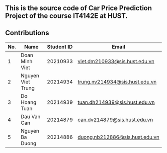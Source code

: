 ## This is the source code of Car Price Prediction Project of the course IT4142E at HUST.

## Contributions

| No. | Name              | Student ID | Email                                  |
|-----|-------------------|------------|----------------------------------------|
| 1   | Doan Minh Viet    | 20210933   | viet.dm210933@sis.hust.edu.vn          |
| 2   | Nguyen Viet Trung | 20214934   | trung.nv214934@sis.hust.edu.vn         |
| 3   | Do Hoang Tuan     | 20214939   | tuan.dh214939@sis.hust.edu.vn          |
| 4   | Dau Van Can       | 20214879   | can.dv214879@sis.hust.edu.vn           |
| 5   | Nguyen Ba Duong   | 20214886   | duong.nb212886@sis.hust.edu.vn         |
